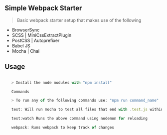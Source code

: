## Simple Webpack Starter ##

> Basic webpack starter setup that makes use of the following

 * BrowserSync
 * SCSS | MiniCssExtractPlugin
 * PostCSS | Autoprefixer
 * Babel JS
 * Mocha | Chai

 ## Usage ##

 ```javascript

    > Install the node modules with "npm install"

 ```

 ```javascript
    Commands

    > To run any of the following commands use: "npm run command_name"

    test: Will run mocha to test all files that end with .test.js within the src directory

    test:watch Runs the above command using nodemon for reloading

    webpack: Runs webpack to keep track of changes
 ```